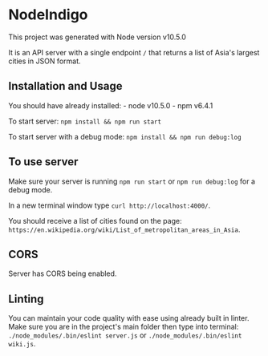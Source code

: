 # NodeIndigo

This project was generated with Node version v10.5.0

It is an API server with a single endpoint `/` that returns a list of Asia's largest cities in JSON format.

## Installation and Usage

You should have already installed:
    - node v10.5.0
    - npm v6.4.1

To start server:
    `npm install && npm run start`

To start server with a debug mode:
    `npm install && npm run debug:log`

## To use server

Make sure your server is running `npm run start` or `npm run debug:log` for a debug mode.

In a new terminal window type `curl http://localhost:4000/`.

You should receive a list of cities found on the page: `https://en.wikipedia.org/wiki/List_of_metropolitan_areas_in_Asia`. 

## CORS

Server has CORS being enabled.

## Linting

You can maintain your code quality with ease using already built in linter. Make sure you are in the project's main folder then type into terminal: `./node_modules/.bin/eslint server.js` or `./node_modules/.bin/eslint wiki.js`.
